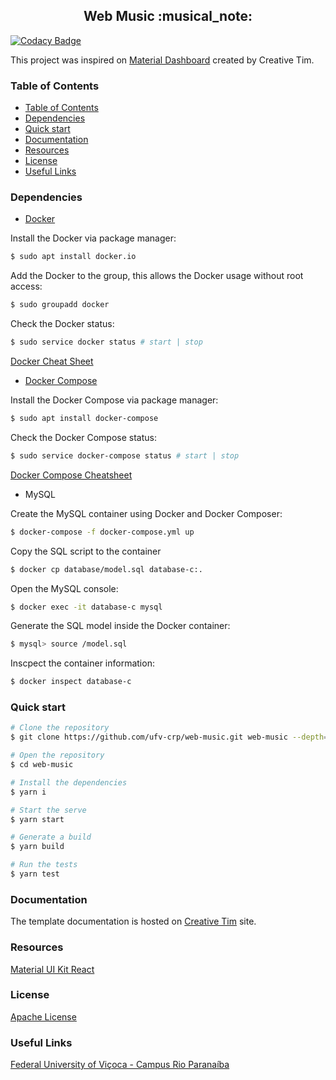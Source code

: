 <h2 align="center">Web Music :musical_note:</h1>

[![Codacy Badge](https://api.codacy.com/project/badge/Grade/751b7776075d4fd1bd9b1129c4df7762)](https://app.codacy.com/app/ufv-crp/web-music?utm_source=github.com&utm_medium=referral&utm_content=ufv-crp/web-music&utm_campaign=Badge_Grade_Settings)

This project was inspired on [Material Dashboard](https://www.creative-tim.com/product/material-dashboard-react) created by Creative Tim.

### Table of Contents

- [Table of Contents](#table-of-contents)
- [Dependencies](#dependencies)
- [Quick start](#quick-start)
- [Documentation](#documentation)
- [Resources](#resources)
- [License](#license)
- [Useful Links](#useful-links)

### Dependencies

- [Docker](https://docs.docker.com/install/)

Install the Docker via package manager:

```sh
$ sudo apt install docker.io
```

Add the Docker to the group, this allows the Docker usage without root access:

```sh
$ sudo groupadd docker
```

Check the Docker status:

```sh
$ sudo service docker status # start | stop
```

[Docker Cheat Sheet](https://github.com/wsargent/docker-cheat-sheet)

- [Docker Compose](https://docs.docker.com/compose/install/)
  
Install the Docker Compose via package manager:

```sh
$ sudo apt install docker-compose
```

Check the Docker Compose status:

```sh
$ sudo service docker-compose status # start | stop
```

[Docker Compose Cheatsheet](https://gist.github.com/buonzz/054304b3145323c34ed05cb65f1b174f)

- MySQL

Create the MySQL container using Docker and Docker Composer:

```sh
$ docker-compose -f docker-compose.yml up
```

Copy the SQL script to the container
```sh
$ docker cp database/model.sql database-c:.
```

Open the MySQL console:

```sh
$ docker exec -it database-c mysql
```

Generate the SQL model inside the Docker container:

```sh
$ mysql> source /model.sql
```

Inscpect the container information:

```sh
$ docker inspect database-c
```

### Quick start

```sh
# Clone the repository
$ git clone https://github.com/ufv-crp/web-music.git web-music --depth=1

# Open the repository
$ cd web-music

# Install the dependencies
$ yarn i

# Start the serve
$ yarn start

# Generate a build
$ yarn build

# Run the tests
$ yarn test
```

### Documentation

The template documentation is hosted on [Creative Tim](https://demos.creative-tim.com/material-dashboard-react/#/documentation/tutorial) site.

### Resources

[Material UI Kit React](https://www.creative-tim.com/product/material-kit-react?ref=github-mdr-free)

### License

[Apache License](LICENSE.md)

### Useful Links

[Federal University of Viçoca - Campus Rio Paranaíba](http://www.crp.ufv.br)
